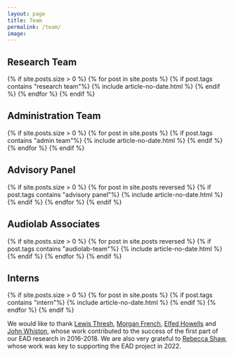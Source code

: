 ```yaml
---
layout: page
title: Team
permalink: /team/
image:
---
```


<head>
<style>
.page__info {
  max-width: 1024px;
  }
.page {
  max-width: 1024px;
}
</style>
</head>

## Research Team
<div class="container">
  <div class="row animate">
    {% if site.posts.size > 0 %}
      {% for post in site.posts %}
        {% if post.tags contains "research team"%}
        {% include article-no-date.html %}
         {% endif %}
      {% endfor %}
    {% endif %}
  </div>
</div>

## Administration Team
<div class="container">
  <div class="row animate">
    {% if site.posts.size > 0 %}
      {% for post in site.posts %}
        {% if post.tags contains "admin team"%}
        {% include article-no-date.html %}
         {% endif %}
      {% endfor %}
    {% endif %}
  </div>
</div>

## Advisory Panel
<div class="container">
  <div class="row animate">
    {% if site.posts.size > 0 %}
      {% for post in site.posts reversed %}
        {% if post.tags contains "advisory panel"%}
        {% include article-no-date.html %}
         {% endif %}
      {% endfor %}
    {% endif %}
  </div>
</div>

## Audiolab Associates
<div class="container">
  <div class="row animate">
    {% if site.posts.size > 0 %}
      {% for post in site.posts reversed %}
        {% if post.tags contains "audiolab-team"%}
        {% include article-no-date.html %}
         {% endif %}
      {% endfor %}
    {% endif %}
  </div>
</div>

## Interns
<div class="container">
  <div class="row animate">
    {% if site.posts.size > 0 %}
      {% for post in site.posts %}
        {% if post.tags contains "intern"%}
        {% include article-no-date.html %}
         {% endif %}
      {% endfor %}
    {% endif %}
  </div>
</div>

We would like to thank [Lewis Thresh](https://www.linkedin.com/in/lewis-thresh-59636510b/), [Morgan French](https://www.linkedin.com/in/morgan-french-19a437160/), [Elfed Howells](https://www.linkedin.com/in/elfedhowells/) and [John Whiston](https://rts.org.uk/person/john-whiston), whose work contributed to the success of the first part of our EAD research in 2016-2018. We are also very grateful to [Rebecca Shaw](https://www.linkedin.com/in/beckyshawpa/), whose work was key to supporting the EAD project in 2022.